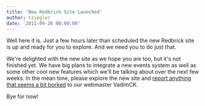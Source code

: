 ```yaml
---
title: 'New Redbrick Site Launched'
author: tziegler
date: '2011-09-26 00:00:00'
---
```

Well here it is. Just a few hours later than scheduled the new Redbrick site is up and ready for you to explore. And we need you to do just that.

We're delighted with the new site as we hope you are too, but it's not finished yet. We have big plans to integrate a new events system as well as some other cool new features which we'll be talking about over the next few weeks. In the mean time, please explore the new site and [report anything that seems a bit borked](/about/contact/vadimck) to our webmaster VadimCK.

Bye for now!